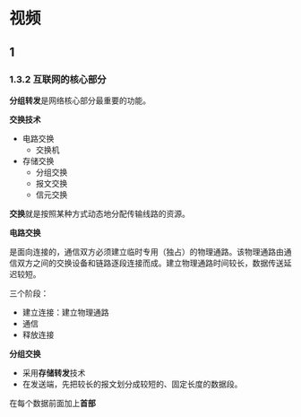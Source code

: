 # 视频 

## 1

### 1.3.2 互联网的核心部分

**分组转发**是网络核心部分最重要的功能。

**交换技术**

* 电路交换
	* 交换机
* 存储交换
	* 分组交换
	* 报文交换
	* 信元交换

**交换**就是按照某种方式动态地分配传输线路的资源。

**电路交换**

是面向连接的，通信双方必须建立临时专用（独占）的物理通路。该物理通路由通信双方之间的交换设备和链路逐段连接而成。建立物理通路时间较长，数据传送延迟较短。

三个阶段：

* 建立连接：建立物理通路
* 通信
* 释放连接

**分组交换**

* 采用**存储转发**技术
* 在发送端，先把较长的报文划分成较短的、固定长度的数据段。


在每个数据前面加上**首部**
